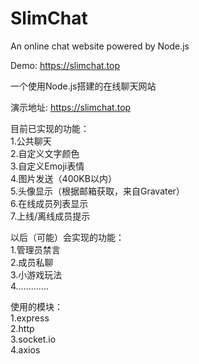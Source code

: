 # SlimChat
An online chat website powered by Node.js

Demo: https://slimchat.top

一个使用Node.js搭建的在线聊天网站

演示地址: https://slimchat.top

目前已实现的功能：
</br>
1.公共聊天
</br>
2.自定义文字颜色
</br>
3.自定义Emoji表情
</br>
4.图片发送（400KB以内）
</br>
5.头像显示（根据邮箱获取，来自Gravater）
</br>
6.在线成员列表显示
</br>
7.上线/离线成员提示

以后（可能）会实现的功能：
</br>
1.管理员禁言
</br>
2.成员私聊
</br>
3.小游戏玩法
</br>
4.…………

使用的模块：
</br>
1.express
</br>
2.http
</br>
3.socket.io
</br>
4.axios
